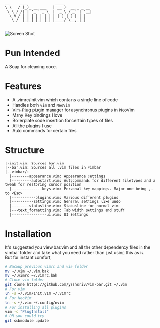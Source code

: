```
__     ___             ____             
\ \   / (_)_ __ ___   | __ )  __ _ _ __ 
 \ \ / /| | '_ ` _ \  |  _ \ / _` | '__|
  \ V / | | | | | | | | |_) | (_| | |   
   \_/  |_|_| |_| |_| |____/ \__,_|_|   
                                        
```
![Screen Shot](https://raw.githubusercontent.com/yashsriv/vim-bar/master/vim_photo.png)
# Pun Intended
A Soap for cleaning code.
# Features
* A .vimrc/init.vim which contains a single line of code
* Handles both `vim` and `NeoVim`
* [Vim-Plug](https://github.com/junegunn/vim-plug) plugin manager for asynchronus plugins in NeoVim
* Many Key bindings I love
* Boilerplate code insertion for certain types of files
* All the plugins I use
* Auto commands for certain files

# Structure
    |-init.vim: Sources bar.vim
    |--bar.vim: Sources all .vim files in vimbar
    |--vimbar/:
      |--------appearance.vim: Appearance settings
      |---------autostart.vim: Autocommands for different filetypes and a tweak for restoring cursor position
      |--------------keys.vim: Personal key mappings. Major one being ,. to <Esc>
      |-----------plugins.vim: Various different plugins
      |----------settings.vim: General settings like undo
      |--------statusline.vim: Statusline for normal vim
      |---text_formatting.vim: Tab width settings and stuff
      |----------------ui.vim: UI Settings
# Installation
It's suggested you view bar.vim and all the other dependency files in the vimbar
folder and take what you need rather than just using this as is.  
But for instant comfort,
``` bash
# Backup previous vimrc and vim folder
mv ~/.vim ~/.vim.bak
mv ~/.vimrc ~/.vimrc.bak
# Clone vim folder
git clone https://github.com/yashsriv/vim-bar.git ~/.vim
# For vim
ln -s ~/.vim/init.vim ~/.vimrc
# For NeoVim
ln -s ~/.vim ~/.config/nvim
# For installing all plugins
vim -c "PlugInstall"
# OR you could try
git submodule update

```
